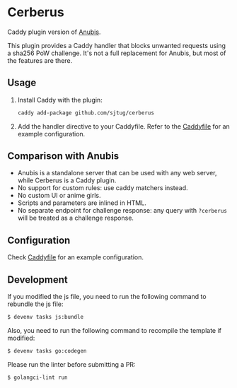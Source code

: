 # Cerberus

Caddy plugin version of [Anubis](https://github.com/TecharoHQ/anubis/).

This plugin provides a Caddy handler that blocks unwanted requests using a sha256 PoW challenge.
It's not a full replacement for Anubis, but most of the features are there.

## Usage

1. Install Caddy with the plugin:
   ```bash
   caddy add-package github.com/sjtug/cerberus
   ```
2. Add the handler directive to your Caddyfile. Refer to the [Caddyfile](Caddyfile) for an example configuration.

## Comparison with Anubis

- Anubis is a standalone server that can be used with any web server, while Cerberus is a Caddy plugin.
- No support for custom rules: use caddy matchers instead.
- No custom UI or anime girls.
- Scripts and parameters are inlined in HTML.
- No separate endpoint for challenge response: any query with `?cerberus` will be treated as a challenge response.

## Configuration

Check [Caddyfile](Caddyfile) for an example configuration.

## Development

If you modified the js file, you need to run the following command to rebundle the js file:
```bash
$ devenv tasks js:bundle
```

Also, you need to run the following command to recompile the template if modified:
```bash
$ devenv tasks go:codegen
```

Please run the linter before submitting a PR:
```bash
$ golangci-lint run
```